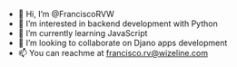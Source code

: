 - 👋 Hi, I’m @FranciscoRVW
- 👀 I’m interested in backend development with Python
- 🌱 I’m currently learning JavaScript
- 💞️ I’m looking to collaborate on Djano apps development
- 📫 You can reachme at francisco.rv@wizeline.com

<!---
FranciscoRVW/FranciscoRVW is a ✨ special ✨ repository because its `README.md` (this file) appears on your GitHub profile.
You can click the Preview link to take a look at your changes.
--->
